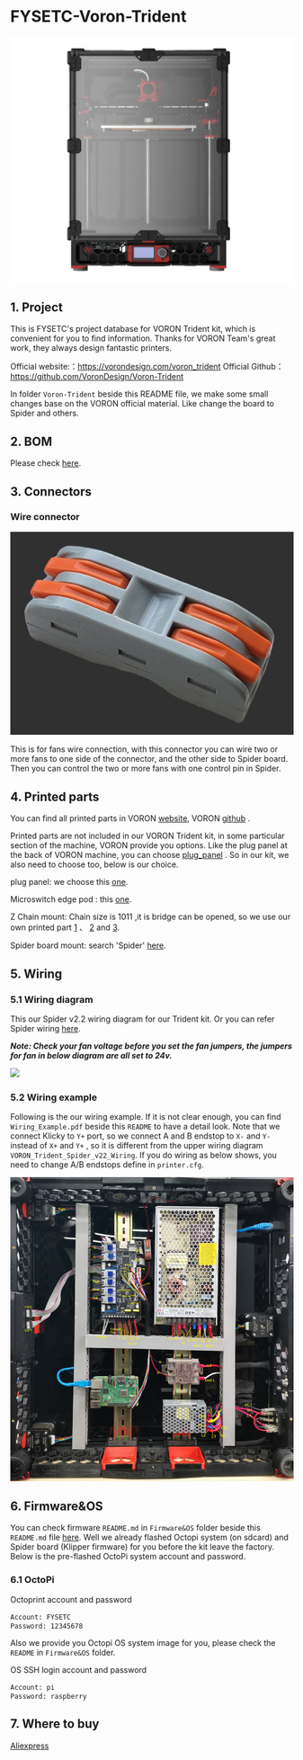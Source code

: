# FYSETC-Voron-Trident

![](Trident.jpg)

## 1. Project

This is FYSETC's project database for VORON Trident kit, which is convenient for you to find information. Thanks for VORON Team's great work, they always design fantastic printers.

Official website:：https://vorondesign.com/voron_trident
Official Github：https://github.com/VoronDesign/Voron-Trident

In folder `Voron-Trident` beside this README file, we make some small changes base on the VORON official material. Like change the board to Spider and others. 

## 2. BOM

Please check [here](https://github.com/FYSETC/FYSETC-Voron-Trident/blob/main/BOM.md).

## 3. Connectors

### Wire connector

![](Connector.jpg)



This is for fans wire connection, with this connector you can wire two or more fans to one side of the connector, and the other side  to Spider board. Then you can control the two or more fans with one control pin in Spider.

## 4. Printed parts

You can find all printed parts in VORON [website](https://vorondesign.com/voron_trident), VORON [github](https://github.com/VoronDesign/Voron-Trident) .

Printed parts are not included in our VORON Trident kit, in some particular section of the machine, VORON provide you options. Like the plug panel at the back of VORON machine, you can choose [plug_panel](https://github.com/VoronDesign/Voron-Trident/blob/main/STLs/Skirt/power_inlet_adamstech.stl) . So in our kit, we also need to choose too, below is our choice.

plug panel: we choose this [one](https://github.com/VoronDesign/Voron-Trident/blob/main/STLs/Skirt/power_inlet_adamstech.stl).

Microswitch edge pod : this [one](https://github.com/VoronDesign/VoronUsers/blob/master/printer_mods/randell/Microswitch_Endstop/Microswitch_Edge_Pod.stl).

Z Chain mount: Chain size is 1011 ,it is bridge can be opened, so we use our own printed part [1](https://github.com/VoronDesign/Voron-Trident/blob/main/STLs/Gantry/X_Axis/XY_Joints/%5Ba%5D_xy_joint_cable_bridge_3hole.stl) 、 [2](https://github.com/VoronDesign/Voron-Trident/blob/main/STLs/Gantry/X_Axis/X_Carriage/Direct%20Feed/chain_anchor_3hole.stl) and [3](https://github.com/VoronDesign/Voron-Trident/blob/main/STLs/Gantry/X_Axis/X_Carriage/Direct%20Feed/chain_anchor_3hole.stl). 

Spider board mount: search 'Spider' [here](https://github.com/VoronDesign/Voron-Trident/blob/main/STLs/ElectronicsBay/Controller_Mounts/Spider_bracket_2pc.stl).

## 5. Wiring

### 5.1 Wiring diagram

This our Spider v2.2 wiring diagram for our Trident kit. Or you can refer Spider wiring [here](https://github.com/FYSETC/FYSETC-SPIDER#3-hardware-guide).

***Note: Check your fan voltage before you set the fan jumpers, the jumpers for fan in below diagram are all set to 24v.***

![](VORON_Trident_Spider_v22_Wiring.png)

### 5.2 Wiring example

Following is the our wiring example. If it is not clear enough, you can find `Wiring_Example.pdf` beside this `README` to have a detail look. Note that we connect Klicky to `Y+` port, so we connect A and B endstop to `X-` and `Y-` instead of `X+` and `Y+` , so it is different from the upper wiring diagram `VORON_Trident_Spider_v22_Wiring`. If you do wiring as below shows, you need to change A/B endstops define in `printer.cfg`.

![](Wiring_Example.png)

## 6. Firmware&OS

You can check firmware `README.md` in `Firmware&OS` folder beside this `README.md` file [here](https://github.com/FYSETC/FYSETC-Voron-Trident/tree/main/Firmware&OS). Well we already flashed Octopi system (on sdcard) and Spider board (Klipper firmware) for you before the kit leave the factory. Below is the pre-flashed OctoPi system account and password.

### 6.1 OctoPi

Octoprint account and password

```
Account: FYSETC
Password: 12345678
```

Also we provide you Octopi OS system image for you, please check the `README` in `Firmware&OS` folder.

OS SSH login account and password

```
Account: pi
Password: raspberry
```

## 7. Where to buy

[Aliexpress](https://www.aliexpress.com/item/1005003561028866.html?spm=5261.ProductManageOnline.0.0.2fc44edf4wYMCI)
